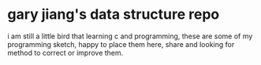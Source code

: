 # gary jiang's data structure repo
i am still a little bird that learning c and programming,
these are some of my programming sketch, happy to place them here, share and looking for method to correct or improve them.
